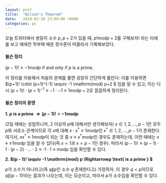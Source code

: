 ```yaml
---
layout: post
title:  "Wilson's Theorem"
date:   2019-03-20 23:09:00 +0900
categories: ps
---
```


오늘 트위터에서 쌍둥이 소수 $p, p + 2$가 있을 때, $p! \mathrm{mod} p + 2$를 구해보자!
라는 타래를 보고 예에전 학부때 배운 정수론이 떠올라서 기록해보았다.

#### 윌슨 정리

$(p - 1)! \equiv -1 \mathrm{mod} p \text{ if and only if } p \text{ is a prime.}$

이 정리를 이용해서 처음의 문제를 풀면 굉장히 간단하게 풀린다:
이를 이용하면 $(p+1)! \cdot (p+1)^{-1} \equiv -1 \mathrm{mod} p+2 $ 임을 알 수 있고,
이는 다시 $(p+1)! \cdot (p+1)^{-1} \equiv -1 \cdot -1 \equiv 1 \mathrm{mod} p+2$로 깔끔하게 정리된다.

#### 윌슨 정리의 증명


**1. $p \text{ is a prime } \Rightarrow (p - 1)! \equiv -1 \mathrm{mod} p$**

(2일 때에는 성립하니까, 2 이상의 p에 대해서만 생각해보자)
$x \in {1, 2, ..., p-1}$은 모두 $p$와 서로소 관계이므로
각 $x$에 대해 $x\cdot{x^*}\equiv 1\mathrm{mod} p$인 $x^* \in {1, 2, ..., p-1}$가 존재한다.
여기서, $xx^* \equiv 1 \mathrm{mod} p$이 되는 것 중 $x \equiv x^* \mathrm{mod} p$인 경우도 존재하는데,
이런 때에는 $x \equiv \pm 1 \mathrm{mod} p$ 임을 알 수 있다(즉 $x = 1$과 $x = p-1$인 경우).
따라서 $(p-1)! \equiv (p-1) \cdot 1 \cdot (p-2) \cdot ...  \cdot 2 \equiv \cdot 1 \cdot 1 \equiv \mathrm{mod} p$
임을 확인할 수 있다.

**2. $(p - 1)! \equiv -1 \mathrm{mod} p \Rightarrowp \text{ is a prime } $**

$p$가 소수가 아니라고(즉 $q \| p$인 소수 $q$ 존재한다고) 가정하자.
이 경우 $q < p$이므로 $q \| (p - 1)!$라는 결과가 나오는데,
이는 모순이고, 따라서 $p$가 소수임을 확인할 수 있다.

